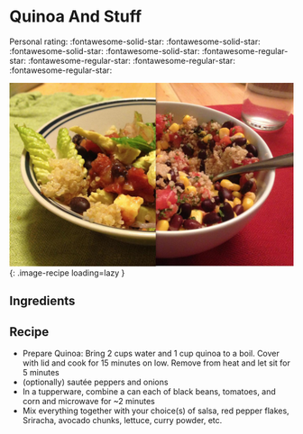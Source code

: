 <!-- Needs Manual Review -->

<!-- Do not modify sections with "AUTO-*". They are updated by make.py -->

# Quinoa And Stuff

<!-- rating=1; (User can specify rating on scale of 1-5) -->
<!-- AUTO-UserRating -->
Personal rating: :fontawesome-solid-star: :fontawesome-solid-star: :fontawesome-solid-star: :fontawesome-solid-star: :fontawesome-regular-star: :fontawesome-regular-star: :fontawesome-regular-star: :fontawesome-regular-star:
<!-- /AUTO-UserRating -->

<!-- name_image=quinoa_and_stuff.jpg; (User can specify image name) -->
<!-- AUTO-Image -->
![quinoa_and_stuff.jpg](./quinoa_and_stuff.jpg){: .image-recipe loading=lazy }
<!-- /AUTO-Image -->

## Ingredients



## Recipe

* Prepare Quinoa: Bring 2 cups water and 1 cup quinoa to a boil. Cover with lid and cook for 15 minutes on low. Remove from heat and let sit for 5 minutes
* (optionally) sautée peppers and onions
* In a tupperware, combine a can each of black beans, tomatoes, and corn and microwave for ~2 minutes
* Mix everything together with your choice(s) of salsa, red pepper flakes, Sriracha, avocado chunks, lettuce, curry powder, etc.
